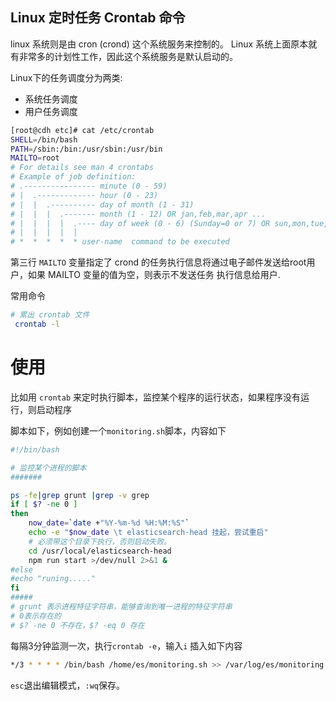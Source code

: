 Linux 定时任务 Crontab 命令
---

linux 系统则是由 cron (crond) 这个系统服务来控制的。
Linux 系统上面原本就有非常多的计划性工作，因此这个系统服务是默认启动的。

Linux下的任务调度分为两类:
* 系统任务调度
* 用户任务调度

```bash
[root@cdh etc]# cat /etc/crontab
SHELL=/bin/bash
PATH=/sbin:/bin:/usr/sbin:/usr/bin
MAILTO=root
# For details see man 4 crontabs
# Example of job definition:
# .---------------- minute (0 - 59)
# |  .------------- hour (0 - 23)
# |  |  .---------- day of month (1 - 31)
# |  |  |  .------- month (1 - 12) OR jan,feb,mar,apr ...
# |  |  |  |  .---- day of week (0 - 6) (Sunday=0 or 7) OR sun,mon,tue,wed,thu,fri,sat
# |  |  |  |  |
# *  *  *  *  * user-name  command to be executed
```
第三行 `MAILTO` 变量指定了 crond 的任务执行信息将通过电子邮件发送给root用户，如果 MAILTO 变量的值为空，则表示不发送任务 执行信息给用户.

常用命令
```bash
# 累出 crontab 文件
 crontab -l
```


# 使用
比如用 `crontab` 来定时执行脚本，监控某个程序的运行状态，如果程序没有运行，则启动程序

脚本如下，例如创建一个`monitoring.sh`脚本，内容如下
```bash
#!/bin/bash

# 监控某个进程的脚本
#######

ps -fe|grep grunt |grep -v grep
if [ $? -ne 0 ]
then
	now_date=`date +"%Y-%m-%d %H:%M:%S"`
	echo -e "$now_date \t elasticsearch-head 挂起，尝试重启"
	# 必须带这个目录下执行，否则启动失败。
	cd /usr/local/elasticsearch-head
	npm run start >/dev/null 2>&1 &
#else
#echo "runing....."
fi
##### 
# grunt 表示进程特征字符串，能够查询到唯一进程的特征字符串
# 0表示存在的
# $? -ne 0 不存在，$? -eq 0 存在
```

每隔3分钟监测一次，执行`crontab -e`，输入`i` 插入如下内容
```bash
*/3 * * * * /bin/bash /home/es/monitoring.sh >> /var/log/es/monitoring.log
```
`esc`退出编辑模式，`:wq`保存。



